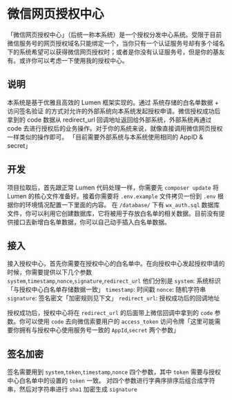 # 微信网页授权中心


「微信网页授权中心」（后统一称本系统）是一个授权分发中心系统。受限于目前微信服务号的网页授权域名只能绑定一个，当你只有一个认证服务号却有多个域名下的系统希望可以获得微信网页授权时；或者是你没有认证服务号，但是你的基友有。或许你可以考虑一下使用我的授权中心。

## 说明

本系统是基于优雅且高效的 Lumen 框架实现的。通过 系统存储的白名单数据 + 访问签名验证 的方式对允许的外部系统向本系统发起授权申请。微信授权成功后拿到的 code 数据从 redirect_url 回调地址返回给外部系统，外部系统再通过 code 去进行授权后的业务操作。对于你的系统来说，就像直接调用微信网页授权一样类似的操作即可。
「目前需要外部系统与本系统使用相同的 AppID & secret」

## 开发

项目拉取后，首先跟正常 Lumen 代码处理一样，你需要先 `composer update` 将 Lumen 的核心文件准备好。接着你需要将 `.env.example` 文件拷贝一份到 `.env` 根据你的环境情况配置一下里面的内容。
在 `/database/` 下有 `wx_auth.sql` 数据库文件，你可以利用它创建数据库，它将被用于存放白名单的相关数据。目前没有提供接口去新增白名单数据，你可以自己动手插入白名单数据。

## 接入
接入授权中心，首先你需要在授权中心的白名单中。在向授权中心发起授权申请的时候，你需要提供以下几个参数
`system`,`timestamp`,`nonce`,`signature`,`redirect_url`
他们分别是
`system`: 系统标识「与授权中心白名单存储数据一致」
`timestamp`: 时间戳
`nonce`: 随机字符串
`signature`: 签名密文「加密规则见下文」
`redirect_url`: 授权成功后的回调地址

授权成功后，授权中心将在 `redirect_url` 的后面带上微信回调中拿到的 `code` 参数。你可以使用 `code` 去向微信索要用户的 `access_token` 访问令牌「这里可能需要你拥有与授权中心使用服务号一致的 `AppId`,`secret` 两个参数」

## 签名加密

签名需要用到 `system`,`token`,`timestamp`,`nonce` 四个参数，其中 `token` 需要与授权中心白名单中的设置的 `token` 一致。
对四个参数进行字典序排序后组合成字符串，然后对字符串进行 `sha1` 加密生成 `signature`